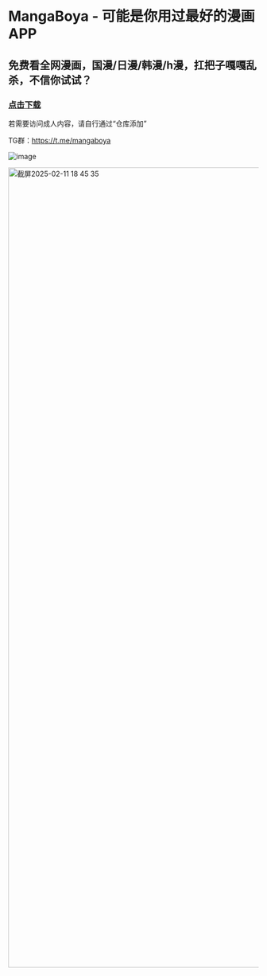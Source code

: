 # MangaBoya - 可能是你用过最好的漫画APP
## 免费看全网漫画，国漫/日漫/韩漫/h漫，扛把子嘎嘎乱杀，不信你试试？

### [点击下载](https://github.com/MangaBoya/mangaboya.github.io/releases)  

若需要访问成人内容，请自行通过“仓库添加”

TG群：https://t.me/mangaboya

![image](https://github.com/user-attachments/assets/a9077cd2-e59a-425b-9bc6-27eb4fcbdf05)


<img width="1608" alt="截屏2025-02-11 18 45 35" src="https://github.com/user-attachments/assets/5ca27a7b-7290-4d6d-aa8e-35f0a51b5af6" />

